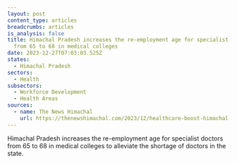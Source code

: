 ```yaml
---
layout: post
content_type: articles
breadcrumbs: articles
is_analysis: false
title: Himachal Pradesh increases the re-employment age for specialist doctors
  from 65 to 68 in medical colleges
date: 2023-12-27T07:03:03.525Z
states:
  - Himachal Pradesh
sectors:
  - Health
subsectors:
  - Workforce Development
  - Health Areas
sources:
  - name: The News Himachal
    url: https://thenewshimachal.com/2023/12/healthcare-boost-himachal-pradesh-adopts-new-policy-to-address-specialist-doctor-shortage/
---
```

Himachal Pradesh increases the re-employment age for specialist doctors from 65 to 68 in medical colleges to alleviate the shortage of doctors in the state.